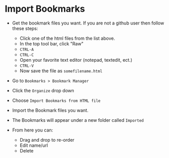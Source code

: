 Import Bookmarks
===========

- Get the bookmark files you want. If you are not a github user then follow these steps:
    - Click one of the html files from the list above.
    - In the top tool bar, click "Raw"
    - `CTRL-A`
    - `CTRL-C`
    - Open your favorite text editor (notepad, textedit, ect.)
    - `CTRL-V`
    - Now save the file as `somefilename.html`

- Go to `Bookmarks > Bookmark Manager`
- Click the `Organize` drop down
- Choose `Import Bookmarks from HTML file`
- Import the Bookmark files you want.
- The Bookmarks will appear under a new folder called `Imported`
- From here you can:
    - Drag and drop to re-order
    - Edit name/url
    - Delete